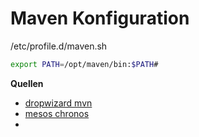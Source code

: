 # Maven Konfiguration

/etc/profile.d/maven.sh

```sh
export PATH=/opt/maven/bin:$PATH#
```

**Quellen**

* [dropwizard mvn](https://dropwizard.github.io/dropwizard/1.3.14/docs/getting-started.html)
* [mesos chronos](https://github.com/mesos/chronos/blob/master/pom.xml)
* []()